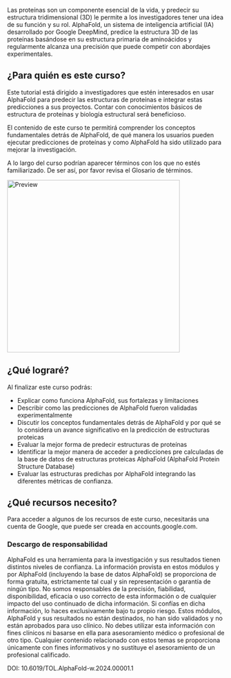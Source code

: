 Las proteínas son un componente esencial de la vida, y predecir su estructura tridimensional (3D) le permite a los investigadores tener una idea de su función y su rol. AlphaFold, un sistema de inteligencia artificial (IA) desarrollado por Google DeepMind, predice la estructura 3D de las proteínas basándose en su estructura primaria de aminoácidos y regularmente alcanza una precisión que puede competir con abordajes experimentales.

## ¿Para quién es este curso?
Este tutorial está dirigido a investigadores que estén interesados en usar AlphaFold para predecir las estructuras de proteínas e integrar estas predicciones a sus proyectos. Contar con conocimientos básicos de estructura de proteínas y biología estructural será beneficioso.

El contenido de este curso te permitirá comprender los conceptos fundamentales detrás de AlphaFold, de qué manera los usuarios pueden ejecutar predicciones de proteínas y como AlphaFold ha sido utilizado para mejorar la investigación.

A lo largo del curso podrían aparecer términos con los que no estés familiarizado. De ser así, por favor revisa el Glosario de términos.


<img src="https://trainingcontent.embl.org/sites/default/files/2024-07/Google_DeepMind_Logo_rgb_3320x512px.png" alt="Preview" width="400">

## ¿Qué lograré?
Al finalizar este curso podrás:
- Explicar como funciona AlphaFold, sus fortalezas y limitaciones
- Describir como las predicciones de AlphaFold fueron validadas experimentalmente
- Discutir los conceptos fundamentales detrás de AlphaFold y por qué se lo considera un avance significativo en la predicción de estructuras proteicas
- Evaluar la mejor forma de predecir estructuras de proteínas
- Identificar la mejor manera de acceder a predicciones pre calculadas de la base de datos de estructuras proteicas AlphaFold (AlphaFold Protein Structure Database)
- Evaluar las estructuras predichas por AlphaFold integrando las diferentes métricas de confianza.

## ¿Qué recursos necesito?
Para acceder a algunos de los recursos de este curso, necesitarás una cuenta de Google, que puede ser creada en accounts.google.com.

### Descargo de responsabilidad
AlphaFold es una herramienta para la investigación y sus resultados tienen distintos niveles de confianza. La información provista en estos módulos y por AlphaFold (incluyendo la base de datos AlphaFold) se proporciona de forma gratuita, estrictamente tal cual y sin representación o garantía de ningún tipo. No somos responsables de la precisión, fiabilidad, disponibilidad, eficacia o uso correcto de esta información o de cualquier impacto del uso continuado de dicha información. Si confías en dicha información, lo haces exclusivamente bajo tu propio riesgo. Estos módulos, AlphaFold y sus resultados no están destinados, no han sido validados y no están aprobados para uso clínico. No debes utilizar esta información con fines clínicos ni basarse en ella para asesoramiento médico o profesional de otro tipo. Cualquier contenido relacionado con estos temas se proporciona únicamente con fines informativos y no sustituye el asesoramiento de un profesional calificado.

DOI: 10.6019/TOL.AlphaFold-w.2024.00001.1
